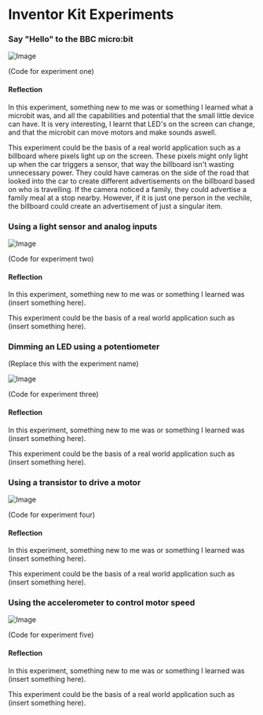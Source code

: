 # Inventor Kit Experiments

### Say "Hello" to the BBC micro:bit ###

![Image](experiment1.JPG)

(Code for experiment one)

#### Reflection ####

In this experiment, something new to me was or something I learned what a microbit was, and all the capabilities and potential that the small little device can have. It is very interesting, I learnt that LED's on the screen can change, and that the microbit can move motors and make sounds aswell.  

This experiment could be the basis of a real world application such as a billboard where pixels light up on the screen. These pixels might only light up when the car triggers a sensor, that way the billboard isn't wasting unnecessary power. They could have cameras on the side of the road that looked into the car to create different advertisements on the billboard based on who is travelling. If the camera noticed a family, they could advertise a family meal at a stop nearby. However, if it is just one person in the vechile, the billboard could create an advertisement of just a singular item. 

### Using a light sensor and analog inputs ###





![Image](experiment2.JPG)

(Code for experiment two)
#### Reflection ####

In this experiment, something new to me was or something I learned was (insert something here).

This experiment could be the basis of a real world application such as (insert something here).

### Dimming an LED using a potentiometer ###

(Replace this with the experiment name)


![Image](experiment3.JPG)

(Code for experiment three)
#### Reflection ####

In this experiment, something new to me was or something I learned was (insert something here).

This experiment could be the basis of a real world application such as (insert something here).

### Using a transistor to drive a motor ###


![Image](experiment4.JPG)

(Code for experiment four)
#### Reflection ####

In this experiment, something new to me was or something I learned was (insert something here).

This experiment could be the basis of a real world application such as (insert something here).

### Using the accelerometer to control motor speed ###



![Image](experiment5.JPG)

(Code for experiment five)
#### Reflection ####

In this experiment, something new to me was or something I learned was (insert something here).

This experiment could be the basis of a real world application such as (insert something here).

